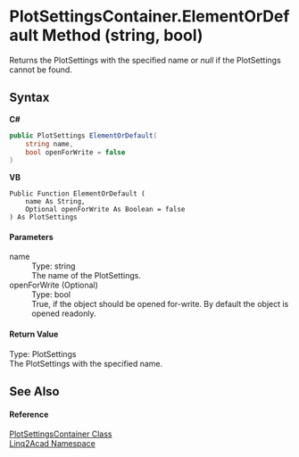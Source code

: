 # PlotSettingsContainer.ElementOrDefault Method (string, bool)
 

Returns the PlotSettings with the specified name or <i>null</i> if the PlotSettings cannot be found.

## Syntax

**C#**<br />
``` C#
public PlotSettings ElementOrDefault(
	string name,
	bool openForWrite = false
)
```

**VB**<br />
``` VB
Public Function ElementOrDefault ( 
	name As String,
	Optional openForWrite As Boolean = false
) As PlotSettings
```


#### Parameters
<dl><dt>name</dt><dd>Type: string<br />The name of the PlotSettings.</dd><dt>openForWrite (Optional)</dt><dd>Type: bool<br />True, if the object should be opened for-write. By default the object is opened readonly.</dd></dl>

#### Return Value
Type: PlotSettings<br />The PlotSettings with the specified name.

## See Also


#### Reference
<a href="T_Linq2Acad_PlotSettingsContainer.md">PlotSettingsContainer Class</a><br /><a href="N_Linq2Acad.md">Linq2Acad Namespace</a><br />
